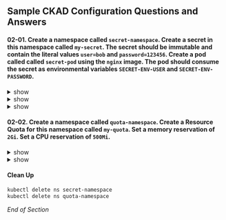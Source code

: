 ## Sample CKAD Configuration Questions and Answers

#### 02-01. Create a namespace called `secret-namespace`. Create a secret in this namespace called `my-secret`. The secret should be immutable and contain the literal values `user=bob` and `password=123456`. Create a pod called called `secret-pod` using the `nginx` image. The pod should consume the secret as environmental variables `SECRET-ENV-USER` and `SECRET-ENV-PASSWORD`.

<details><summary>show</summary>
<p>

```bash
clear
kubectl create namespace secret-namespace
kubectl config set-context --current --namespace=secret-namespace
```

</p>
</details>

<details><summary>show</summary>
<p>

Three types of secret:
* generic
* docker-registry
* tls

```bash
clear
# kubectl create secret -h 
kubectl create secret generic -h | more
```

Output:
```bash
Examples:
  # Create a new secret named my-secret with keys for each file in folder bar
  kubectl create secret generic my-secret --from-file=path/to/bar
  
  # Create a new secret named my-secret with specified keys instead of names on disk
  kubectl create secret generic my-secret --from-file=ssh-privatekey=path/to/id_rsa
--from-file=ssh-publickey=path/to/id_rsa.pub
  
  # Create a new secret named my-secret with key1=supersecret and key2=topsecret
  kubectl create secret generic my-secret --from-literal=key1=supersecret --from-literal=key2=topsecret ### This example matches most closely to the question.
  
  # Create a new secret named my-secret using a combination of a file and a literal
  kubectl create secret generic my-secret --from-file=ssh-privatekey=path/to/id_rsa --from-literal=passphrase=topsecret
  
  # Create a new secret named my-secret from an env file
  kubectl create secret generic my-secret --from-env-file=path/to/bar.env
```

</p>
</details>

<details><summary>show</summary>
<p>

```bash
clear
# Create a generic secret
kubectl create secret generic my-secret --from-literal=user=bob --from-literal=password=123456 --dry-run=client -o yaml > 02-01-secret.yml
vi 02-01-secret.yml
```
kubernetes.io: [Immutable Secrets](https://kubernetes.io/docs/concepts/configuration/secret/#secret-immutable)

```bash
apiVersion: v1
data:
  password: MTIzNDU2
  user: Ym9i
immutable: true   # From Immutable Secrets link above
kind: Secret
metadata:
  creationTimestamp: null
  name: my-secret
```


```bash
clear
# Apply the YAML file to the Kubernetes API server
# The secret is availiable to all pods in the namespace 
kubectl apply -f 02-01-secret.yml
# Verify that the secret got created
kubectl get secret my-secret
kubectl describe secret my-secret
```

```bash
clear
# Now to create the pod that will consume the secret
kubectl run secret-pod --image=nginx --restart=Never -n secret-namespace --dry-run=client -o yaml > 02-01-pod.yml
vi 02-01.yml
```

kubernetes.io: [Using Secrets as environment variables](https://kubernetes.io/docs/concepts/configuration/secret/#using-secrets-as-environment-variables)

```bash
apiVersion: v1
kind: Pod
metadata:
  creationTimestamp: null
  labels:
    run: secret-pod
  name: secret-pod
  namespace: secret-namespace
spec:
  containers:
  - image: nginx
    name: secret-pod
    env:                             # From Using Secrets as environment variables link above
      - name: SECRET-ENV-USER        # From Using Secrets as environment variables link above
        valueFrom:                   # From Using Secrets as environment variables link above
          secretKeyRef:              # From Using Secrets as environment variables link above
            name: my-secret          # From Using Secrets as environment variables link above
            key: user                # From Using Secrets as environment variables link above
      - name: SECRET-ENV-PASSWORD    # From Using Secrets as environment variables link above
        valueFrom:                   # From Using Secrets as environment variables link above
          secretKeyRef:              # From Using Secrets as environment variables link above
            name: my-secret          # From Using Secrets as environment variables link above
            key: password            # From Using Secrets as environment variables link above
    resources: {}
  dnsPolicy: ClusterFirst
  restartPolicy: Never
status: {}
```

```bash
clear
# Apply the YAML file to the Kubernetes API server
kubectl apply -f 02-01.yml
```

```bash
clear
# Quick verification that the deployment was created and the secret is visible as an environmetal variable
kubectl exec secret-pod -- env
```

Output:
```bash
PATH=/usr/local/sbin:/usr/local/bin:/usr/sbin:/usr/bin:/sbin:/bin
HOSTNAME=secret-pod
NGINX_VERSION=1.21.3
NJS_VERSION=0.6.2
PKG_RELEASE=1~buster
SECRET-ENV-USER=bob           # Success
SECRET-ENV-PASSWORD=123456    # Success
KUBERNETES_PORT_443_TCP_PORT=443
KUBERNETES_PORT_443_TCP_ADDR=10.245.0.1
KUBERNETES_SERVICE_HOST=10.245.0.1
KUBERNETES_SERVICE_PORT=443
KUBERNETES_SERVICE_PORT_HTTPS=443
KUBERNETES_PORT=tcp://10.245.0.1:443
KUBERNETES_PORT_443_TCP=tcp://10.245.0.1:443
KUBERNETES_PORT_443_TCP_PROTO=tcp
TERM=xterm
HOME=/root
```

</p>
</details>

#### 02-02. Create a namespace called `quota-namespace`. Create a Resource Quota for this namespace called `my-quota`. Set a memory reservation of `2Gi`. Set a CPU reservation of `500Mi`.

<details><summary>show</summary>
<p>

```bash
clear
kubectl create namespace quota-namespace
kubectl config set-context --current --namespace=quota-namespace
```

```bash
clear
kubectl create quota -h | more
```

Output
```bash
  # Create a new resource quota named my-quota
  kubectl create quota my-quota --hard=cpu=1,memory=1G,pods=2,services=3,replicationcontrollers=2,resourcequotas=1,secrets=5,persistentvolumeclaims=10 ### This example matches most closely to the question.
  
  # Create a new resource quota named best-effort
  kubectl create quota best-effort --hard=pods=100 --scopes=BestEffort
```

</p>
</details>

<details><summary>show</summary>
<p>

```bash
clear
kubectl create quota my-quota --hard=cpu=500Mi,memory=2G
kubectl get quota
```
Output:
```bash
NAME       AGE    REQUEST                      LIMIT
my-quota   118s   cpu: 0/500Mi, memory: 0/2G
```
In English
* REQUEST = Minimum (Request)
* LIMIT = Maximum (Limits)


```bash
clear
# Try to run a Pod with resource requests exceeding the quota
kubectl run nginx --image=nginx --restart=Never --dry-run=client -o yaml | kubectl set resources -f - --requests=cpu=1000m,memory=4Gi --limits=cpu=1000m,memory=4Gi --local -o yaml > 02-02.yml
kubectl apply -f 02-02.yml
# Error from server (Forbidden): error when creating "02-02.yml": pods "nginx" is forbidden: exceeded quota: my-quota, requested: memory=4Gi, used: memory=0, limited: memory=2G
```

```bash
clear
# Try to run a Pod with resource requests within the quota
kubectl run nginx --image=nginx --restart=Never --dry-run=client -o yaml | kubectl set resources -f - --requests=cpu=250m,memory=1Gi --limits=cpu=250m,memory=1Gi --local -o yaml > 02-02.yml
kubectl apply -f 02-02.yml
kubectl get all
kubectl get quota
```

Output:
```bash
NAME       AGE   REQUEST                           LIMIT
my-quota   19m   cpu: 250m/500Mi, memory: 1Gi/2G   
```

[Meaning of memory](https://kubernetes.io/docs/concepts/configuration/manage-resources-containers/#meaning-of-memory) 
* Limits and requests for memory are measured in bytes.
* You can express memory as a plain integer or as a fixed-point number using one of these suffixes: E, P, T, G, M, k. 
* You can also use the power-of-two equivalents: Ei, Pi, Ti, Gi, Mi, Ki. 

In English:
* E/Ei = Exabyte
* P/Pi = Petabyte
* T/Ti = Terrabyte
* G/Gi = Gigabyte
* M/Mi = Megabyte
* k/Ki = Kilobyte

</p>
</details>

#### Clean Up 

```bash
kubectl delete ns secret-namespace
kubectl delete ns quota-namespace
```

*End of Section*
